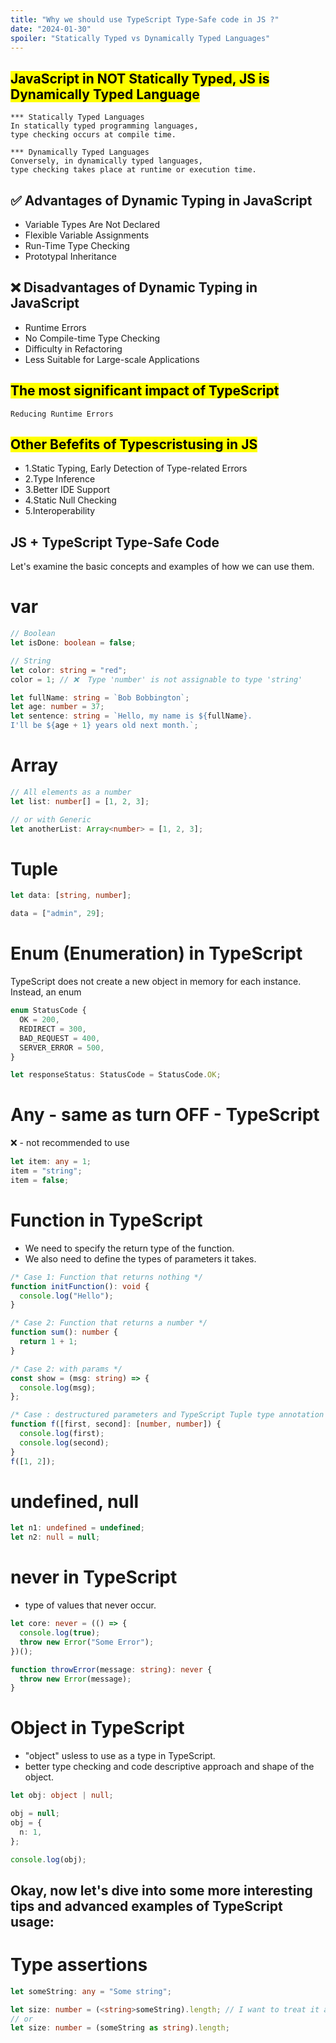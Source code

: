 ```yaml
---
title: "Why we should use TypeScript Type-Safe code in JS ?"
date: "2024-01-30"
spoiler: "Statically Typed vs Dynamically Typed Languages"
---
```


## <mark> JavaScript in NOT Statically Typed, JS is Dynamically Typed Language </mark>

```
*** Statically Typed Languages
In statically typed programming languages,
type checking occurs at compile time.

*** Dynamically Typed Languages
Conversely, in dynamically typed languages,
type checking takes place at runtime or execution time.
```

## ✅ Advantages of Dynamic Typing in JavaScript

- Variable Types Are Not Declared
- Flexible Variable Assignments
- Run-Time Type Checking
- Prototypal Inheritance

## ❌ Disadvantages of Dynamic Typing in JavaScript

- Runtime Errors
- No Compile-time Type Checking
- Difficulty in Refactoring
- Less Suitable for Large-scale Applications

## <mark> The most significant impact of TypeScript </mark>

```
Reducing Runtime Errors
```

## <mark> Other Befefits of Typescristusing in JS</mark>

- 1.Static Typing, Early Detection of Type-related Errors
- 2.Type Inference
- 3.Better IDE Support
- 4.Static Null Checking
- 5.Interoperability

## JS + TypeScript Type-Safe Code

Let's examine the basic concepts and examples of how we can use them.

# var

```ts
// Boolean
let isDone: boolean = false;

// String
let color: string = "red";
color = 1; // ❌  Type 'number' is not assignable to type 'string'

let fullName: string = `Bob Bobbington`;
let age: number = 37;
let sentence: string = `Hello, my name is ${fullName}.
I'll be ${age + 1} years old next month.`;
```

# Array

```ts
// All elements as a number
let list: number[] = [1, 2, 3];

// or with Generic
let anotherList: Array<number> = [1, 2, 3];
```

# Tuple

```ts
let data: [string, number];

data = ["admin", 29];
```

# Enum (Enumeration) in TypeScript

<p>TypeScript does not create a new object in memory for each instance. 
Instead, an enum</p>

```ts
enum StatusCode {
  OK = 200,
  REDIRECT = 300,
  BAD_REQUEST = 400,
  SERVER_ERROR = 500,
}

let responseStatus: StatusCode = StatusCode.OK;
```

# Any - same as turn OFF - TypeScript

❌ - not recommended to use

```ts
let item: any = 1;
item = "string";
item = false;
```

# Function in TypeScript

- We need to specify the return type of the function.
- We also need to define the types of parameters it takes.

```ts
/* Case 1: Function that returns nothing */
function initFunction(): void {
  console.log("Hello");
}

/* Case 2: Function that returns a number */
function sum(): number {
  return 1 + 1;
}

/* Case 2: with params */
const show = (msg: string) => {
  console.log(msg);
};

/* Case : destructured parameters and TypeScript Tuple type annotation */
function f([first, second]: [number, number]) {
  console.log(first);
  console.log(second);
}
f([1, 2]);
```

# undefined, null

```ts
let n1: undefined = undefined;
let n2: null = null;
```

# never in TypeScript

- type of values that never occur.

```ts
let core: never = (() => {
  console.log(true);
  throw new Error("Some Error");
})();

function throwError(message: string): never {
  throw new Error(message);
}
```

# Object in TypeScript

- "object" usless to use as a type in TypeScript.
- better type checking and code descriptive approach and shape of the object.

```ts
let obj: object | null;

obj = null;
obj = {
  n: 1,
};

console.log(obj);
```

## Okay, now let's dive into some more interesting tips and advanced examples of TypeScript usage:

# Type assertions

```ts
let someString: any = "Some string";

let size: number = (<string>someString).length; // I want to treat it as a "string"
// or
let size: number = (someString as string).length;
```
